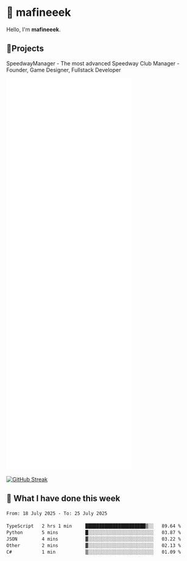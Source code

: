 # 👋 mafineeek
Hello, I'm **mafineeek**.

## 📝Projects

SpeedwayManager - The most advanced Speedway Club Manager - Founder, Game Designer, Fullstack Developer


![](./github-metrics.svg)

[![GitHub Streak](https://streak-stats.demolab.com/?user=mafineeek)](https://git.io/streak-stats)

## 📰 What I have done this week
<!--START_SECTION:waka-->

```txt
From: 18 July 2025 - To: 25 July 2025

TypeScript   2 hrs 1 min     ██████████████████████▒░░   89.64 %
Python       5 mins          █░░░░░░░░░░░░░░░░░░░░░░░░   03.87 %
JSON         4 mins          ▓░░░░░░░░░░░░░░░░░░░░░░░░   03.22 %
Other        2 mins          ▓░░░░░░░░░░░░░░░░░░░░░░░░   02.13 %
C#           1 min           ▒░░░░░░░░░░░░░░░░░░░░░░░░   01.09 %
```

<!--END_SECTION:waka-->

